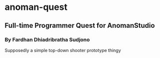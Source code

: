 # anoman-quest
## Full-time Programmer Quest for AnomanStudio

### By Fardhan Dhiadribratha Sudjono

Supposedly a simple top-down shooter prototype thingy
